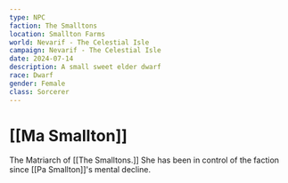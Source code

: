 ```yaml
---
type: NPC
faction: The Smalltons
location: Smallton Farms
world: Nevarif - The Celestial Isle
campaign: Nevarif - The Celestial Isle
date: 2024-07-14
description: A small sweet elder dwarf
race: Dwarf
gender: Female
class: Sorcerer
---
```

# [[Ma Smallton]]

The Matriarch of [[The Smalltons.]] She has been in control of the faction since [[Pa Smallton]]'s mental decline.